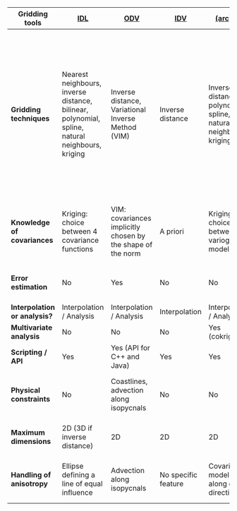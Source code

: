 |Gridding tools | [IDL](http://www.harrisgeospatial.com/ProductsandTechnology/Software/IDL.aspx) | [ODV](https://odv.awi.de/) | [IDV](http://www.unidata.ucar.edu/software/idv/) | [(arc)GIS](http://www.unidata.ucar.edu/software/idv/) | [DIVA](https://github.com/gher-ulg/DIVA) | [divand](https://github.com/gher-ulg/divand.jl)|[diva-on-web](http://ec.oceanbrowser.net/emodnet/diva.html) | [SURFER](http://www.goldensoftware.com/products/surfer) | [Ferret](http://ferret.pmel.noaa.gov/Ferret/) | [GNU R](https://www.r-project.org/)| [Panoply](https://www.giss.nasa.gov/tools/panoply/)|
| ------------- | --- | --- | --- | -------- | ---- | ------ | ---------- | ------ | ------ | ----- | -------|
|**Gridding techniques** | Nearest neighbours, inverse distance, bilinear, polynomial, spline, natural neighbours, kriging  |Inverse distance, Variational Inverse Method (VIM) | Inverse distance | Inverse distance, polynomial, spline, natural neighbours, kriging | Variational Inverse Method| Variational Inverse Method| Variational Inverse Method| Nearest neighbour, moving average, linear, inverse distance, radial basis function, (local) polynomial, natural neighbours, minimum curvature, Modified Shepard's Method, kriging| Nearest neighbour, moving average, linear |Inverse distance, moving average, linear, spline, kriging |Linear | 
|**Knowledge of covariances**| Kriging: choice between 4 covariance functions|VIM: covariances implicitly chosen by the shape of the norm|A priori|Kriging: choice between 5 variogram models|VIM: covariances implicitly chosen by the shape of the norm|VIM: covariances implicitly chosen by the shape of the norm|VIM: covariances implicitly chosen by the shape of the norm|Kriging: choice between 10 variogram models or a combination of each|A priori|Kriging: choice between 3 variogram models|A priori|
|**Error estimation**|No|Yes|No|No|Yes|Yes|Yes|No (only RMSE with respect to the data)|No|No|No|
|**Interpolation or analysis?**|Interpolation / Analysis|Interpolation / Analysis|Interpolation|Interpolation / Analysis|Analysis|Analysis|Analysis|Interpolation / Analysis|Interpolation|Interpolation / Analysis|Interpolation|
|**Multivariate analysis**|No|No|No|Yes (cokriging)|Yes|Yes|No|No|No|Yes|No|
|**Scripting / API**|Yes|Yes (API for C++ and Java)|Yes|Yes|Yes|Yes|Yes|Yes|Yes|Yes|Yes (beta)|
|**Physical constraints**|No|Coastlines, advection along isopycnals|No|No|Coastlines, advection fields, ocean bottom|Coastlines, advection fields|Coastlines, advection fields|No|No|No|No|
|**Maximum dimensions**|2D (3D if inverse distance)|2D|2D|2D|2D, pseudo-3D, pseudo-4D|nD|2D|2D|4D|2D|2D|
|**Handling of anisotropy**|Ellipse defining a line of equal influence|Advection along isopycnals|No specific feature|Covariance modeling along each direction|Variable correlation length field, advection fields|Advection fields|Advection fields|Angle of preferred direction|No specific feature|Angle of preferred direction|No specific feature|







